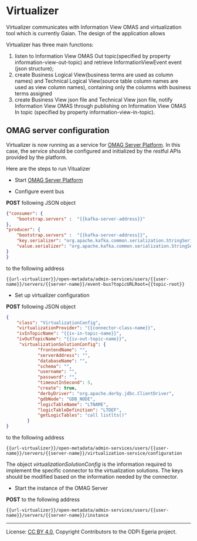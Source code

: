 <!-- SPDX-License-Identifier: CC-BY-4.0 -->
<!-- Copyright Contributors to the ODPi Egeria project. -->

# Virtualizer
Virtualizer communicates with Information View OMAS and virtualization tool which is currently Gaian. The design of the application allows 

Virtualizer has three main functions:
1. listen to Information View OMAS Out topic(specified by property information-view-out-topic) and retrieve InformationViewEvent event (json structure);
2. create Business Logical View(business terms are used as column names) and Technical Logical View(source table column names are used as view column names), containing only the columns with business terms assigned
3. create Business View json file and Technical View json file, notify Information View OMAS through publishing on Information View OMAS In topic (specified by property information-view-in-topic).

## OMAG server configuration

Virtualizer is now running as a service for [OMAG Server Platform](../server-chassis). In this case, the service should be configured and initialized by the restful APIs provided by the platform.

Here are the steps to run Vitualizer
- Start [OMAG Server Platform](../../../open-metadata-resources/open-metadata-tutorials/omag-server-tutorial)

- Configure event bus

**POST** following JSON object 
````json
{"consumer": {
	"bootstrap.servers" :  "{{kafka-server-address}}"
},
"producer": {
	"bootstrap.servers" :  "{{kafka-server-address}}",
	"key.serializer": "org.apache.kafka.common.serialization.StringSerializer",
	"value.serializer": "org.apache.kafka.common.serialization.StringSerializer"
}
}
````
to the following address
```
{{url-virtualizer}}/open-metadata/admin-services/users/{{user-name}}/servers/{{server-name}}/event-bus?topicURLRoot={{topic-root}}
```

- Set up virtualizer configuration

**POST** following JSON object 
````json
{
	"class": "VirtualizationConfig",
	"virtualizationProvider": "{{connector-class-name}}",
	"ivInTopicName": "{{iv-in-topic-name}}",
	"ivOutTopicName": "{{iv-out-topic-name}}",
	 "virtualizationSolutionConfig": {
            "frontendName": "",
            "serverAddress": "",
            "databaseName": "",
            "schema": "",
            "username": "",
            "password": "",
            "timeoutInSecond": 5,
            "create": true,
            "derbyDriver": "org.apache.derby.jdbc.ClientDriver",
            "gdbNode": "GDB_NODE",
            "logicTableName": "LTNAME",
            "logicTableDefinition": "LTDEF",
            "getLogicTables": "call listlts()"
        }
}
````
to the following address
```
{{url-virtualizer}}/open-metadata/admin-services/users/{{user-name}}/servers/{{server-name}}/virtualization-service/configuration
```

The object *virtualizationSolutionConfig* is the information required to implement the specific connector to the virtualization solutions. The keys should be modified based on the information needed by the connector.

- Start the instance of the OMAG Server

**POST** to the following address
```
{{url-virtualizer}}/open-metadata/admin-services/users/{{user-name}}/servers/{{server-name}}/instance
```

----
License: [CC BY 4.0](https://creativecommons.org/licenses/by/4.0/),
Copyright Contributors to the ODPi Egeria project.